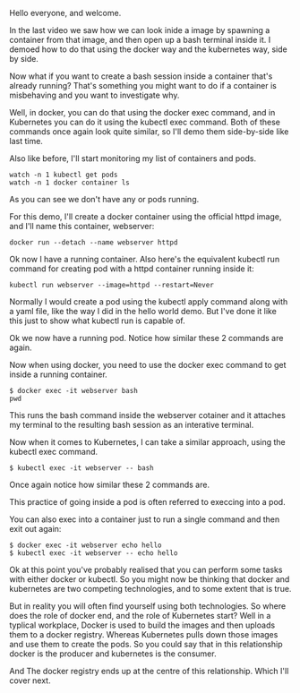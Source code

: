 Hello everyone, and welcome. 


In the last video we saw how we can look inide a image by spawning a container from that image, and then open up a bash terminal inside it. I demoed how to do that using the docker way and the kubernetes way, side by side.  

Now what if you want to create a bash session inside a container that's already running? That's something you might want to do if a container is misbehaving and you want to investigate why. 

Well, in docker, you can do that using the docker exec command, and in Kubernetes you can do it using the kubectl exec command. Both of these commands once again look quite similar, so I'll demo them side-by-side like last time. 

Also like before, I'll start monitoring my list of containers and pods. 

```
watch -n 1 kubectl get pods
watch -n 1 docker container ls
```

As you can see we don't have any or pods running. 

For this demo, I'll create a docker container using the official httpd image, and I'll name this container, webserver:

```
docker run --detach --name webserver httpd
```

Ok now I have a running container. Also here's the equivalent kubectl run command for creating pod with a httpd container running inside it:

```
kubectl run webserver --image=httpd --restart=Never 
```

Normally I would create a pod using the kubectl apply command along with a yaml file, like the way I did in the hello world demo. But I've done it like this just to show what kubectl run is capable of. 

Ok we now have a running pod. Notice how similar these 2 commands are again. 



Now when using docker, you need to use the docker exec command to get inside a running container. 

```
$ docker exec -it webserver bash
pwd
```

This runs the bash command inside the webserver cotainer and it attaches my terminal to the resulting bash session as an interative terminal.


Now when it comes to Kubernetes, I can take a similar approach, using the kubectl exec command. 

```
$ kubectl exec -it webserver -- bash
```

Once again notice how similar these 2 commands are.

This practice of going inside a pod is often referred to execcing into a pod. 

You can also exec into a container just to run a single command and then exit out again:

```
$ docker exec -it webserver echo hello
$ kubectl exec -it webserver -- echo hello
```

Ok at this point you've probably realised that you can perform some tasks with either docker or kubectl. So you might now be thinking that docker and kubernetes are two competing technologies, and to some extent that is true. 

But in reality you will often find yourself using both technologies. So where does the role of docker end, and the role of Kubernetes start? Well in a typlical workplace, Docker is used to build the images and then uploads them to a docker registry. Whereas Kubernetes pulls down those images and use them to create the pods. So you could say that in this relationship docker is the producer and kubernetes is the consumer. 

And The docker registry ends up at the centre of this relationship. Which I'll cover next. 